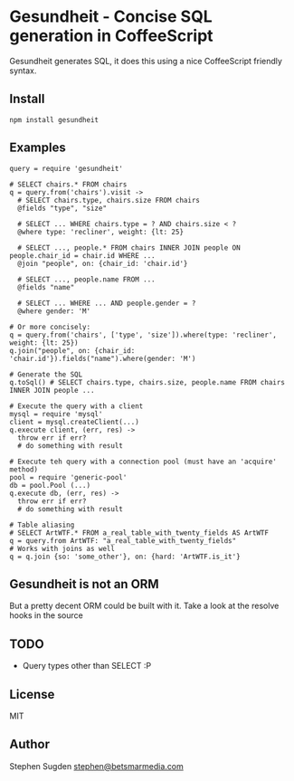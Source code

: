 # Gesundheit - Concise SQL generation in CoffeeScript

Gesundheit generates SQL, it does this using a nice CoffeeScript friendly syntax.

## Install

    npm install gesundheit

## Examples

    query = require 'gesundheit'

    # SELECT chairs.* FROM chairs
    q = query.from('chairs').visit ->    
      # SELECT chairs.type, chairs.size FROM chairs
      @fields "type", "size"

      # SELECT ... WHERE chairs.type = ? AND chairs.size < ?
      @where type: 'recliner', weight: {lt: 25}

      # SELECT ..., people.* FROM chairs INNER JOIN people ON people.chair_id = chair.id WHERE ...
      @join "people", on: {chair_id: 'chair.id'}

      # SELECT ..., people.name FROM ...
      @fields "name"
      
      # SELECT ... WHERE ... AND people.gender = ?
      @where gender: 'M'

    # Or more concisely:
    q = query.from('chairs', ['type', 'size']).where(type: 'recliner', weight: {lt: 25})
    q.join("people", on: {chair_id: 'chair.id'}).fields("name").where(gender: 'M')

    # Generate the SQL
    q.toSql() # SELECT chairs.type, chairs.size, people.name FROM chairs INNER JOIN people ...

    # Execute the query with a client
    mysql = require 'mysql'
    client = mysql.createClient(...)
    q.execute client, (err, res) ->
      throw err if err?
      # do something with result

    # Execute teh query with a connection pool (must have an 'acquire' method)
    pool = require 'generic-pool'
    db = pool.Pool (...)
    q.execute db, (err, res) ->
      throw err if err?
      # do something with result

    # Table aliasing
    # SELECT ArtWTF.* FROM a_real_table_with_twenty_fields AS ArtWTF
    q = query.from ArtWTF: "a_real_table_with_twenty_fields"
    # Works with joins as well
    q = q.join {so: 'some_other'}, on: {hard: 'ArtWTF.is_it'}

## Gesundheit is not an ORM

But a pretty decent ORM could be built with it. Take a look at the resolve hooks in the source

## TODO

- Query types other than SELECT :P

## License

MIT

## Author

Stephen Sugden <stephen@betsmarmedia.com>
